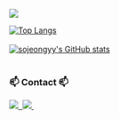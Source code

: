 <!--타이틀 부분-->


<!--내용 부분-->
<a href="https://hits.seeyoufarm.com"><img src="https://hits.seeyoufarm.com/api/count/incr/badge.svg?url=https%3A%2F%2Fgithub.com%2Fsojeongyy&count_bg=%23EFF447&title_bg=%23FFBB1B&icon=&icon_color=%23E7E7E7&title=hits&edge_flat=false"/></a>
<br>

<a href="https://github.com/anuraghazra/github-readme-stats">
  <img src="https://github-readme-stats.vercel.app/api/top-langs/?username=sojeongyy&layout=compact" alt="Top Langs" />
</a>

<br>
<br>
<a href="https://github.com/anuraghazra/github-readme-stats">
  <img src="https://github-readme-stats.vercel.app/api?username=sojeongyy&show_icons=true&theme=tokyonight" alt="sojeongyy's GitHub stats" />
</a>


<br>
<br>

<h3>📫 Contact 📫</h3>
  <a href="https://instagram.com/sojeongyy">
    <img src="https://img.shields.io/badge/@sojeongyy-E4405F?style=for-the-badge&logo=instagram&logoColor=white" />&nbsp
  </a>
  <a href="cindy0325@hanyang.ac.kr">
    <img
      src="https://img.shields.io/badge/cindy0325@hanyang.ac.kr-D14836?style=for-the-badge&logo=gmail&logoColor=white"/>&nbsp
  </a>
</div>
